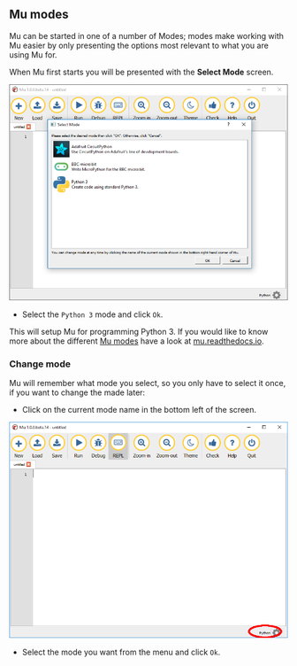 ## Mu modes

Mu can be started in one of a number of Modes; modes make working with Mu easier by only presenting the options most relevant to what you are using Mu for.

When Mu first starts you will be presented with the **Select Mode** screen.

![mu modes](images/mu_modes.PNG)

+ Select the `Python 3` mode and click `Ok`.

This will setup Mu for programming Python 3. If you would like to know more about the different [Mu modes](https://mu.readthedocs.io/en/latest/modes.html) have a look at [mu.readthedocs.io](https://mu.readthedocs.io/en/latest/modes.html).

### Change mode

Mu will remember what mode you select, so you only have to select it once, if you want to change the made later:

+ Click on the current mode name in the bottom left of the screen.

![mu change mode](images/mu_change_mode.PNG)

+ Select the mode you want from the menu and click `Ok`.